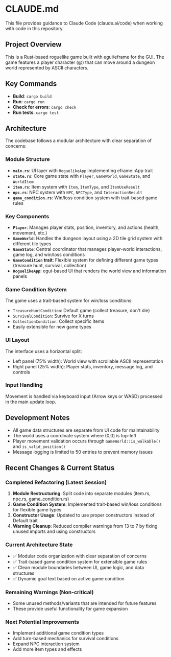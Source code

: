 # CLAUDE.md

This file provides guidance to Claude Code (claude.ai/code) when working with code in this repository.

## Project Overview

This is a Rust-based roguelike game built with egui/eframe for the GUI. The game features a player character (@) that can move around a dungeon world represented by ASCII characters.

## Key Commands

- **Build**: `cargo build`
- **Run**: `cargo run`
- **Check for errors**: `cargo check`
- **Run tests**: `cargo test`

## Architecture

The codebase follows a modular architecture with clear separation of concerns:

### Module Structure
- **`main.rs`**: UI layer with `RoguelikeApp` implementing eframe::App trait
- **`state.rs`**: Core game state with `Player`, `GameWorld`, `GameState`, and `WorldItem`
- **`item.rs`**: Item system with `Item`, `ItemType`, and `ItemUseResult`
- **`npc.rs`**: NPC system with `NPC`, `NPCType`, and `InteractionResult`
- **`game_condition.rs`**: Win/loss condition system with trait-based game rules

### Key Components

- **`Player`**: Manages player stats, position, inventory, and actions (health, movement, etc.)
- **`GameWorld`**: Handles the dungeon layout using a 2D tile grid system with different tile types
- **`GameState`**: Central coordinator that manages player-world interactions, game log, and win/loss conditions
- **`GameCondition` trait**: Flexible system for defining different game types (treasure hunt, survival, collection)
- **`RoguelikeApp`**: egui-based UI that renders the world view and information panels

### Game Condition System

The game uses a trait-based system for win/loss conditions:
- `TreasureHuntCondition`: Default game (collect treasure, don't die)
- `SurvivalCondition`: Survive for X turns
- `CollectionCondition`: Collect specific items
- Easily extensible for new game types

### UI Layout

The interface uses a horizontal split:
- Left panel (75% width): World view with scrollable ASCII representation
- Right panel (25% width): Player stats, inventory, message log, and controls

### Input Handling

Movement is handled via keyboard input (Arrow keys or WASD) processed in the main update loop.

## Development Notes

- All game data structures are separate from UI code for maintainability
- The world uses a coordinate system where (0,0) is top-left
- Player movement validation occurs through `GameWorld::is_walkable()` and `is_valid_position()`
- Message logging is limited to 50 entries to prevent memory issues

## Recent Changes & Current Status

### Completed Refactoring (Latest Session)
1. **Module Restructuring**: Split code into separate modules (item.rs, npc.rs, game_condition.rs)
2. **Game Condition System**: Implemented trait-based win/loss conditions for flexible game types
3. **Constructor Usage**: Updated to use proper constructors instead of Default trait
4. **Warning Cleanup**: Reduced compiler warnings from 13 to 7 by fixing unused imports and using constructors

### Current Architecture State
- ✅ Modular code organization with clear separation of concerns
- ✅ Trait-based game condition system for extensible game rules
- ✅ Clean module boundaries between UI, game logic, and data structures
- ✅ Dynamic goal text based on active game condition

### Remaining Warnings (Non-critical)
- Some unused methods/variants that are intended for future features
- These provide useful functionality for game expansion

### Next Potential Improvements
- Implement additional game condition types
- Add turn-based mechanics for survival conditions  
- Expand NPC interaction system
- Add more item types and effects